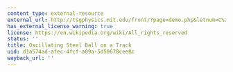 ```yaml
---
content_type: external-resource
external_url: http://tsgphysics.mit.edu/front/?page=demo.php&letnum=C%2012&show=0
has_external_license_warning: true
license: https://en.wikipedia.org/wiki/All_rights_reserved
status: ''
title: Oscillating Steel Ball on a Track
uid: d1a574ad-afec-4fcf-a09a-5d50678cee8c
wayback_url: ''
---
```

